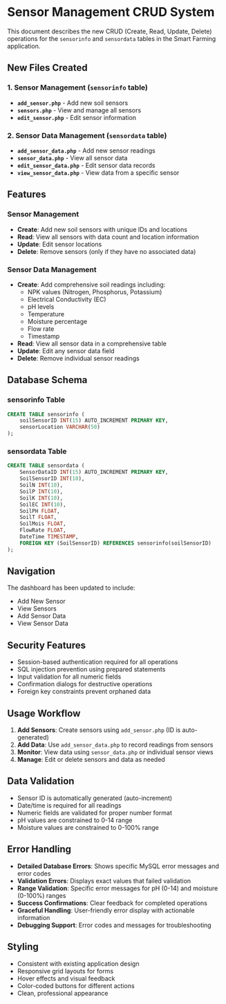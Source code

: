 # Sensor Management CRUD System

This document describes the new CRUD (Create, Read, Update, Delete) operations for the `sensorinfo` and `sensordata` tables in the Smart Farming application.

## New Files Created

### 1. Sensor Management (`sensorinfo` table)
- **`add_sensor.php`** - Add new soil sensors
- **`sensors.php`** - View and manage all sensors
- **`edit_sensor.php`** - Edit sensor information

### 2. Sensor Data Management (`sensordata` table)
- **`add_sensor_data.php`** - Add new sensor readings
- **`sensor_data.php`** - View all sensor data
- **`edit_sensor_data.php`** - Edit sensor data records
- **`view_sensor_data.php`** - View data from a specific sensor

## Features

### Sensor Management
- **Create**: Add new soil sensors with unique IDs and locations
- **Read**: View all sensors with data count and location information
- **Update**: Edit sensor locations
- **Delete**: Remove sensors (only if they have no associated data)

### Sensor Data Management
- **Create**: Add comprehensive soil readings including:
  - NPK values (Nitrogen, Phosphorus, Potassium)
  - Electrical Conductivity (EC)
  - pH levels
  - Temperature
  - Moisture percentage
  - Flow rate
  - Timestamp
- **Read**: View all sensor data in a comprehensive table
- **Update**: Edit any sensor data field
- **Delete**: Remove individual sensor readings

## Database Schema

### sensorinfo Table
```sql
CREATE TABLE sensorinfo (
    soilSensorID INT(15) AUTO_INCREMENT PRIMARY KEY,
    sensorLocation VARCHAR(50)
);
```

### sensordata Table
```sql
CREATE TABLE sensordata (
    SensorDataID INT(15) AUTO_INCREMENT PRIMARY KEY,
    SoilSensorID INT(10),
    SoilN INT(10),
    SoilP INT(10),
    SoilK INT(10),
    SoilEC INT(10),
    SoilPH FLOAT,
    SoilT FLOAT,
    SoilMois FLOAT,
    FlowRate FLOAT,
    DateTime TIMESTAMP,
    FOREIGN KEY (SoilSensorID) REFERENCES sensorinfo(soilSensorID)
);
```

## Navigation

The dashboard has been updated to include:
- Add New Sensor
- View Sensors
- Add Sensor Data
- View Sensor Data

## Security Features

- Session-based authentication required for all operations
- SQL injection prevention using prepared statements
- Input validation for all numeric fields
- Confirmation dialogs for destructive operations
- Foreign key constraints prevent orphaned data

## Usage Workflow

1. **Add Sensors**: Create sensors using `add_sensor.php` (ID is auto-generated)
2. **Add Data**: Use `add_sensor_data.php` to record readings from sensors
3. **Monitor**: View data using `sensor_data.php` or individual sensor views
4. **Manage**: Edit or delete sensors and data as needed

## Data Validation

- Sensor ID is automatically generated (auto-increment)
- Date/time is required for all readings
- Numeric fields are validated for proper number format
- pH values are constrained to 0-14 range
- Moisture values are constrained to 0-100% range

## Error Handling

- **Detailed Database Errors**: Shows specific MySQL error messages and error codes
- **Validation Errors**: Displays exact values that failed validation
- **Range Validation**: Specific error messages for pH (0-14) and moisture (0-100%) ranges
- **Success Confirmations**: Clear feedback for completed operations
- **Graceful Handling**: User-friendly error display with actionable information
- **Debugging Support**: Error codes and messages for troubleshooting

## Styling

- Consistent with existing application design
- Responsive grid layouts for forms
- Hover effects and visual feedback
- Color-coded buttons for different actions
- Clean, professional appearance
